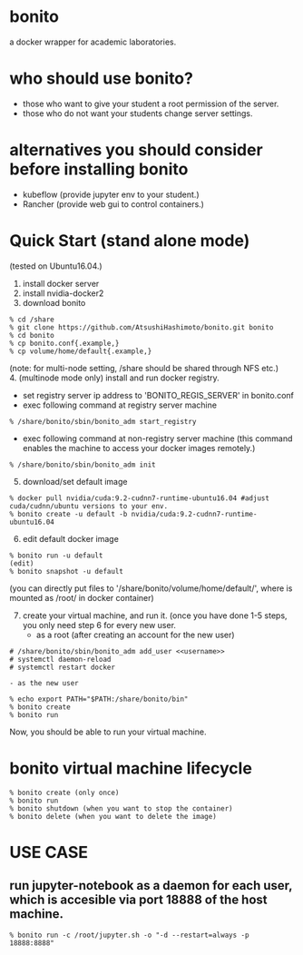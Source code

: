 # bonito
a docker wrapper for academic laboratories.

# who should use bonito?
- those who want to give your student a root permission of the server.
- those who do not want your students change server settings.

# alternatives you should consider before installing bonito
- kubeflow (provide jupyter env to your student.)
- Rancher (provide web gui to control containers.)


# Quick Start (stand alone mode)
(tested on Ubuntu16.04.)
1. install docker server
2. install nvidia-docker2
3. download bonito
```
% cd /share
% git clone https://github.com/AtsushiHashimoto/bonito.git bonito
% cd bonito
% cp bonito.conf{.example,}
% cp volume/home/default{.example,}
```
(note: for multi-node setting, /share should be shared through NFS etc.)  
4. (multinode mode only) install and run docker registry.  
  - set registry server ip address to 'BONITO_REGIS_SERVER' in bonito.conf
  - exec following command at registry server machine
```
% /share/bonito/sbin/bonito_adm start_registry
```
  - exec following command at non-registry server machine (this command enables the machine to access your docker images remotely.)
```
% /share/bonito/sbin/bonito_adm init
```

5. download/set default image
```
% docker pull nvidia/cuda:9.2-cudnn7-runtime-ubuntu16.04 #adjust cuda/cudnn/ubuntu versions to your env.
% bonito create -u default -b nvidia/cuda:9.2-cudnn7-runtime-ubuntu16.04
```

6. edit default docker image
```
% bonito run -u default
(edit)
% bonito snapshot -u default
```
(you can directly put files to '/share/bonito/volume/home/default/', where is mounted as /root/ in docker container)

7. create your virtual machine, and run it. (once you have done 1-5 steps, you only need step 6 for every new user.  
    - as a root (after creating an account for the new user)
```
# /share/bonito/sbin/bonito_adm add_user <<username>>
# systemctl daemon-reload
# systemctl restart docker
```
    - as the new user
```
% echo export PATH="$PATH:/share/bonito/bin"
% bonito create
% bonito run
```

Now, you should be able to run your virtual machine.

# bonito virtual machine lifecycle
```
% bonito create (only once)
% bonito run 
% bonito shutdown (when you want to stop the container)
% bonito delete (when you want to delete the image)
```

# USE CASE
## run jupyter-notebook as a daemon for each user, which is accesible via port 18888 of the host machine.
```
% bonito run -c /root/jupyter.sh -o "-d --restart=always -p 18888:8888"
```



